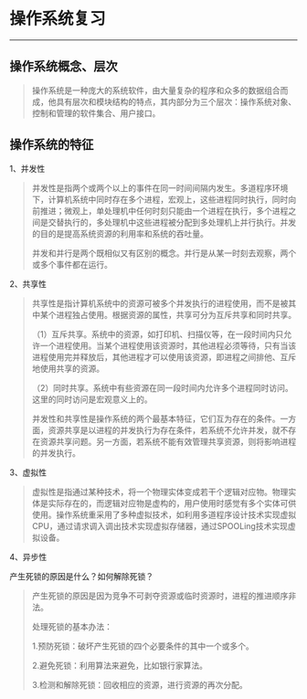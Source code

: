 # 操作系统复习

---

## 操作系统概念、层次

>  操作系统是一种庞大的系统软件，由大量复杂的程序和众多的数据组合而成，他具有层次和模块结构的特点，其内部分为三个层次：操作系统对象、控制和管理的软件集合、用户接口。



## 操作系统的特征

1、并发性

> 并发性是指两个或两个以上的事件在同一时间间隔内发生。多道程序环境下，计算机系统中同时存在多个进程，宏观上，这些进程同时执行，同时向前推进；微观上，单处理机中任何时刻只能由一个进程在执行，多个进程之间是交替执行的，多处理机中这些进程被分配到多处理机上并行执行。并发的目的是提高系统资源的利用率和系统的吞吐量。
>
> 并发和并行是两个既相似又有区别的概念。并行是从某一时刻去观察，两个或多个事件都在运行。



2、共享性

> 共享性是指计算机系统中的资源可被多个并发执行的进程使用，而不是被其中某个进程独占使用。根据资源的属性，共享可分为互斥共享和同时共享。
>
> （1）互斥共享。系统中的资源，如打印机、扫描仪等，在一段时间内只允许一个进程使用。当某个进程使用该资源时，其他进程必须等待，只有当该进程使用完并释放后，其他进程才可以使用该资源，即进程之间排他、互斥地使用共享的资源。
>
> （2）同时共享。系统中有些资源在同一段时间内允许多个进程同时访问。这里的同时访问是宏观意义上的。
>
> 并发性和共享性是操作系统的两个最基本特征，它们互为存在的条件。一方面，资源共享是以进程的并发执行为存在条件，若系统不允许并发，就不存在资源共享问题。另一方面，若系统不能有效管理共享资源，则将影响进程的并发执行。

3、虚拟性

> 虚拟性是指通过某种技术，将一个物理实体变成若干个逻辑对应物。物理实体是实际存在的，而逻辑对应物是虚构的，用户使用时感觉有多个实体可供使用。操作系统重采用了多种虚拟技术，如利用多道程序设计技术实现虚拟CPU，通过请求调入调出技术实现虚拟存储器，通过SPOOLing技术实现虚拟设备。

4、异步性

> 





产生死锁的原因是什么？如何解除死锁？

> 产生死锁的原因是因为竞争不可剥夺资源或临时资源时，进程的推进顺序非法。
>
> 处理死锁的基本办法：
>
> 1.预防死锁：破坏产生死锁的四个必要条件的其中一个或多个。
>
> 2.避免死锁：利用算法来避免，比如银行家算法。
>
> 3.检测和解除死锁：回收相应的资源，进行资源的再次分配。